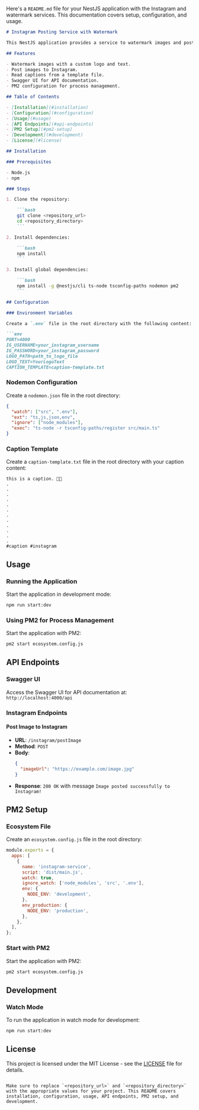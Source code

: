 Here's a `README.md` file for your NestJS application with the Instagram and watermark services. This documentation covers setup, configuration, and usage.

```markdown
# Instagram Posting Service with Watermark

This NestJS application provides a service to watermark images and post them to Instagram. The service can handle image watermarking with a custom logo and text, and then publish the watermarked image to Instagram.

## Features

- Watermark images with a custom logo and text.
- Post images to Instagram.
- Read captions from a template file.
- Swagger UI for API documentation.
- PM2 configuration for process management.

## Table of Contents

- [Installation](#installation)
- [Configuration](#configuration)
- [Usage](#usage)
- [API Endpoints](#api-endpoints)
- [PM2 Setup](#pm2-setup)
- [Development](#development)
- [License](#license)

## Installation

### Prerequisites

- Node.js
- npm

### Steps

1. Clone the repository:

    ```bash
    git clone <repository_url>
    cd <repository_directory>
    ```

2. Install dependencies:

    ```bash
    npm install
    ```

3. Install global dependencies:

    ```bash
    npm install -g @nestjs/cli ts-node tsconfig-paths nodemon pm2
    ```

## Configuration

### Environment Variables

Create a `.env` file in the root directory with the following content:

```env
PORT=4000
IG_USERNAME=your_instagram_username
IG_PASSWORD=your_instagram_password
LOGO_PATH=path_to_logo_file
LOGO_TEXT=YourLogoText
CAPTION_TEMPLATE=caption-template.txt
```

### Nodemon Configuration

Create a `nodemon.json` file in the root directory:

```json
{
  "watch": ["src", ".env"],
  "ext": "ts,js,json,env",
  "ignore": ["node_modules"],
  "exec": "ts-node -r tsconfig-paths/register src/main.ts"
}
```

### Caption Template

Create a `caption-template.txt` file in the root directory with your caption content:

```text
this is a caption. 🌺💪 
.
.
.
.
.
.
.
.
.
.
.
.
#caption #instagram
```

## Usage

### Running the Application

Start the application in development mode:

```bash
npm run start:dev
```

### Using PM2 for Process Management

Start the application with PM2:

```bash
pm2 start ecosystem.config.js
```

## API Endpoints

### Swagger UI

Access the Swagger UI for API documentation at: `http://localhost:4000/api`

### Instagram Endpoints

#### Post Image to Instagram

- **URL**: `/instagram/postImage`
- **Method**: `POST`
- **Body**:
    ```json
    {
      "imageUrl": "https://example.com/image.jpg"
    }
    ```
- **Response**: `200 OK` with message `Image posted successfully to Instagram!`

## PM2 Setup

### Ecosystem File

Create an `ecosystem.config.js` file in the root directory:

```javascript
module.exports = {
  apps: [
    {
      name: 'instagram-service',
      script: 'dist/main.js',
      watch: true,
      ignore_watch: ['node_modules', 'src', '.env'],
      env: {
        NODE_ENV: 'development',
      },
      env_production: {
        NODE_ENV: 'production',
      },
    },
  ],
};
```

### Start with PM2

Start the application with PM2:

```bash
pm2 start ecosystem.config.js
```

## Development

### Watch Mode

To run the application in watch mode for development:

```bash
npm run start:dev
```

## License

This project is licensed under the MIT License - see the [LICENSE](LICENSE) file for details.
```

Make sure to replace `<repository_url>` and `<repository_directory>` with the appropriate values for your project. This README covers installation, configuration, usage, API endpoints, PM2 setup, and development.